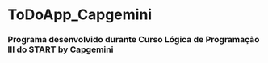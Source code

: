 # ToDoApp_Capgemini

### Programa desenvolvido durante Curso Lógica de Programação III do START by Capgemini
